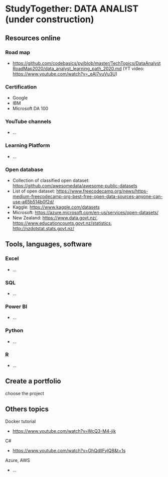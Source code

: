 # StudyTogether: DATA ANALIST (under construction)

## Resources online

### Road map
 - https://github.com/codebasics/py/blob/master/TechTopics/DataAnalystRoadMap2020/data_analyst_learning_path_2020.md (YT video: https://www.youtube.com/watch?v=_eAl7vuVu3U)

### Certification
 - Google
 - IBM
 - Microsoft DA 100

### YouTube channels
 - ...


### Learning Platform
 - ...

### Open database
 - Collection of classified open dataset: https://github.com/awesomedata/awesome-public-datasets
 - List of open dataset: https://www.freecodecamp.org/news/https-medium-freecodecamp-org-best-free-open-data-sources-anyone-can-use-a65b514b0f2d/
 - Kaggle: https://www.kaggle.com/datasets
 - Microsoft: https://azure.microsoft.com/en-us/services/open-datasets/
 - New Zealand: https://www.data.govt.nz/, https://www.educationcounts.govt.nz/statistics, http://nzdotstat.stats.govt.nz/

## Tools, languages, software

### Excel
 - ...

### SQL
 - ...

### Power BI
 - ...

### Python
 - ...

### R
 - ...


## Create a portfolio 
choose the project 


## Others topics
Docker tutorial
 - https://www.youtube.com/watch?v=WcQ3-M4-jik

C#
 - https://www.youtube.com/watch?v=GhQdlIFylQ8&t=1s

Azure, AWS
 - ...

